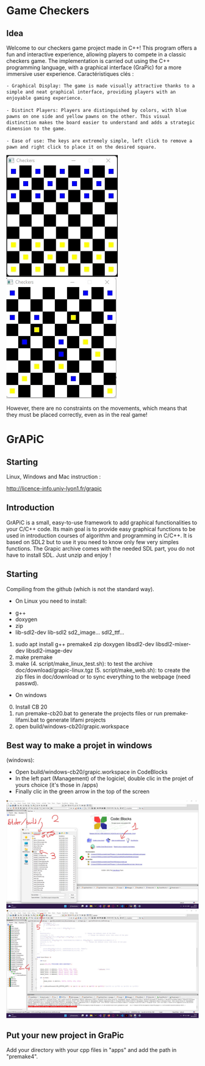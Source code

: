 # Game Checkers

## Idea

Welcome to our checkers game project made in C++! This program offers a fun and interactive experience, allowing players to compete in a classic checkers game. The implementation is carried out using the C++ programming language, with a graphical interface (GraPic) for a more immersive user experience.
Caractéristiques clés :

    - Graphical Display: The game is made visually attractive thanks to a simple and neat graphical interface, providing players with an enjoyable gaming experience.
    
    - Distinct Players: Players are distinguished by colors, with blue pawns on one side and yellow pawns on the other. This visual distinction makes the board easier to understand and adds a strategic dimension to the game.
    
    - Ease of use: The keys are extremely simple, left click to remove a pawn and right click to place it on the desired square.

![image](image/Checker1.jpg)
![image](image/Checker2.jpg)

However, there are no constraints on the movements, which means that they must be placed correctly, even as in the real game!

# GrAPiC 

## Starting

Linux, Windows and Mac instruction :

http://licence-info.univ-lyon1.fr/grapic

## Introduction

GrAPiC is a small, easy-to-use framework to add graphical functionalities to your C/C++ code. 
Its main goal is to provide easy graphical functions to be used in introduction courses of algorithm and programming in C/C++. 
It is based on SDL2 but to use it you need to know only few very simples functions. 
The Grapic archive comes with the needed SDL part, you do not have to install SDL. Just unzip and enjoy ! 

## Starting

Compiling from the github (which is not the standard way).

* On Linux you need to install:
- g++
- doxygen
- zip
- lib-sdl2-dev lib-sdl2 sd2_image... sdl2_ttf...

1. sudo apt install g++ premake4 zip doxygen libsdl2-dev libsdl2-mixer-dev libsdl2-image-dev
2. make premake
3. make
(4. script/make_linux_test.sh): to test the archive doc/download/grapic-linux.tgz
(5. script/make_web.sh): to create the zip files in doc/download or to sync everything to the webpage (need passwd).


* On windows
0. Install CB 20
1. run premake-cb20.bat to generate the projects files    or     run premake-lifami.bat to generate lifami projects 
2. open build/windows-cb20/grapic.workspace

## Best way to make a projet in windows

(windows): 
 - Open build/windows-cb20/grapic.workspace in CodeBlocks
 - In the left part (Management) of the logiciel, double clic in the projet of yours choice (it's those in /apps)
 - Finally clic in the green arrow in the top of the screen

![OpenFolder](image/OpenFolder.jpg)
![OpenFile](image/OpenFile.jpg)

## Put your new project in GraPic

Add your directory with your cpp files in "apps" and add the path in "premake4".

